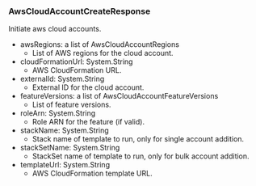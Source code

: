 ### AwsCloudAccountCreateResponse
Initiate aws cloud accounts.

- awsRegions: a list of AwsCloudAccountRegions
  - List of AWS regions for the cloud account.
- cloudFormationUrl: System.String
  - AWS CloudFormation URL.
- externalId: System.String
  - External ID for the cloud account.
- featureVersions: a list of AwsCloudAccountFeatureVersions
  - List of feature versions.
- roleArn: System.String
  - Role ARN for the feature (if valid).
- stackName: System.String
  - Stack name of template to run, only for single account addition.
- stackSetName: System.String
  - StackSet name of template to run, only for bulk account addition.
- templateUrl: System.String
  - AWS CloudFormation template URL.
